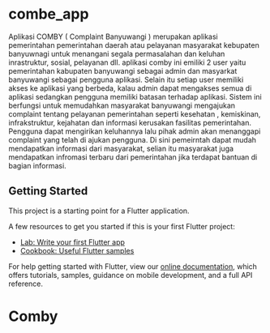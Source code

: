 # combe_app

Aplikasi COMBY ( Complaint Banyuwangi ) merupakan aplikasi pemerintahan pemerintahan daerah atau pelayanan masyarakat kebupaten banyuwnagi untuk menangani segala permasalahan dan keluhan inrastruktur, sosial, pelayanan dll. aplikasi comby ini emiliki 2 user yaitu pemerintahan kabupaten banyuwangi sebagai admin dan masyarkat banyuwangi sebagai pengguna aplikasi. Selain itu setiap user memiliki akses ke aplikasi yang berbeda, kalau admin dapat mengakses semua di aplikasi sedangkan pengguna memiliki batasan terhadap aplikasi.
Sistem ini berfungsi untuk memudahkan masyarakat banyuwangi mengajukan complaint tentang pelayanan pemerintahan seperti kesehatan , kemiskinan, infrakstruktur, kejahatan dan informasi kerusakan fasilitas pemerintahan. Pengguna dapat mengirikan keluhannya lalu pihak admin akan menanggapi complaint yang telah di ajukan pengguna. Di sini pemeirntah dapat mudah mendapatkan informasi dari masyarakat, selian itu masyarakat juga mendapatkan infromasi terbaru dari pemerintahan jika terdapat bantuan di bagian informasi.

## Getting Started

This project is a starting point for a Flutter application.

A few resources to get you started if this is your first Flutter project:

- [Lab: Write your first Flutter app](https://flutter.dev/docs/get-started/codelab)
- [Cookbook: Useful Flutter samples](https://flutter.dev/docs/cookbook)

For help getting started with Flutter, view our
[online documentation](https://flutter.dev/docs), which offers tutorials,
samples, guidance on mobile development, and a full API reference.

# Comby
